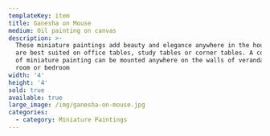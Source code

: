 ```yaml
---
templateKey: item
title: Ganesha on Mouse
medium: Oil painting on canvas
description: >-
  These miniature paintings add beauty and elegance anywhere in the house. They
  are best suited on office tables, study tables or corner tables. A collection
  of miniature painting can be mounted anywhere on the walls of veranda, living
  room or bedroom
width: '4'
height: '4'
sold: true
available: true
large_image: /img/ganesha-on-mouse.jpg
categories:
  - category: Miniature Paintings
---
```


